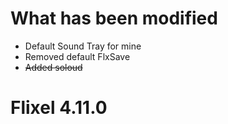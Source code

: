 # What has been modified
- Default Sound Tray for mine
- Removed default FlxSave
- ~~Added soloud~~

# Flixel 4.11.0